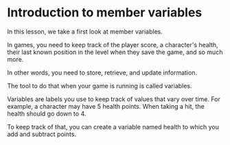 # Introduction to member variables

In this lesson, we take a first look at member variables.

In games, you need to keep track of the player score, a character's health, their last known position in the level when they save the game, and so much more.

In other words, you need to store, retrieve, and update information.

The tool to do that when your game is running is called variables.

Variables are labels you use to keep track of values that vary over time. For example, a character may have 5 health points. When taking a hit, the health should go down to 4.

To keep track of that, you can create a variable named health to which you add and subtract points.

<!-- HEALTH EXAMPLE -->

